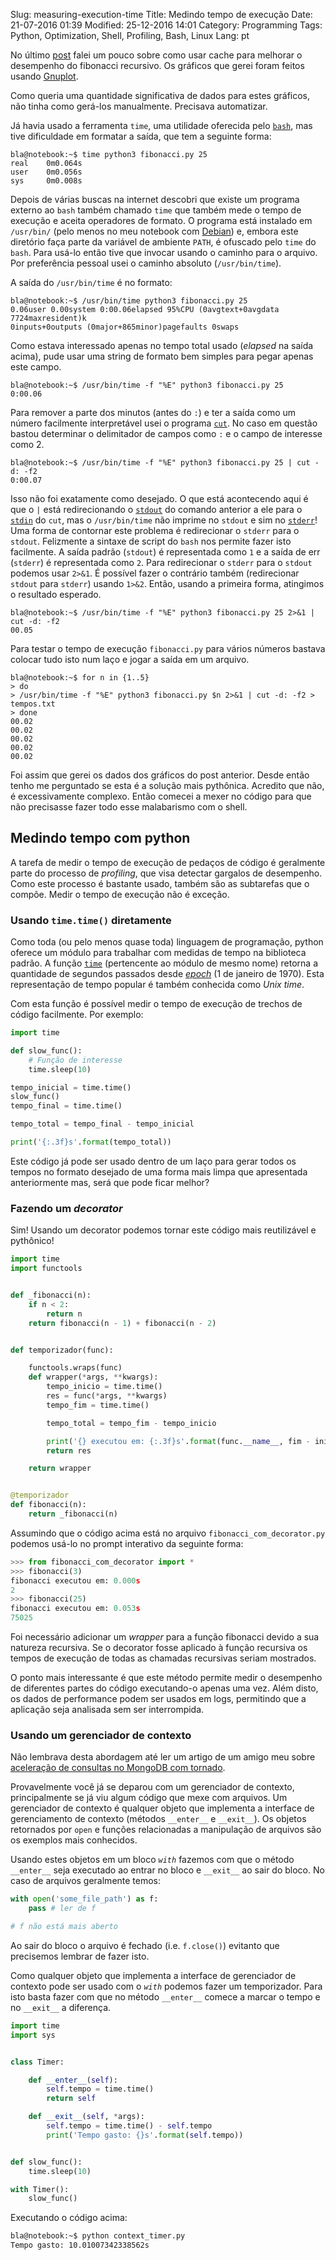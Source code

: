 Slug: measuring-execution-time
Title: Medindo tempo de execução
Date: 21-07-2016 01:39
Modified: 25-12-2016 14:01
Category: Programming
Tags: Python, Optimization, Shell, Profiling, Bash, Linux
Lang: pt

No último [post](/fibonacci-with-cache) falei um pouco sobre como
usar cache para melhorar o desempenho do fibonacci recursivo. Os gráficos que
gerei foram feitos usando [Gnuplot](http://www.gnuplot.info/).

Como queria uma quantidade significativa de dados para estes gráficos, não tinha
como gerá-los manualmente. Precisava automatizar.

Já havia usado a ferramenta `time`, uma utilidade oferecida pelo
[`bash`](https://en.wikipedia.org/wiki/Bash_%28Unix_shell%29), mas tive
dificuldade em formatar a saída, que tem a seguinte forma:
```shell
bla@notebook:~$ time python3 fibonacci.py 25
real	0m0.064s
user	0m0.056s
sys 	0m0.008s
```
Depois de várias buscas na internet descobri que existe um programa externo ao
`bash` também chamado `time` que também mede o tempo de execução e aceita
operadores de formato. O programa está instalado em `/usr/bin/` (pelo menos no
meu notebook com [Debian](https://www.debian.org/)) e, embora este diretório
faça parte da variável de ambiente `PATH`, é ofuscado pelo `time` do `bash`.
Para usá-lo então tive que invocar usando o caminho para o arquivo. Por preferência
pessoal usei o caminho absoluto (`/usr/bin/time`).

A saída do `/usr/bin/time` é no formato:
```shell
bla@notebook:~$ /usr/bin/time python3 fibonacci.py 25
0.06user 0.00system 0:00.06elapsed 95%CPU (0avgtext+0avgdata 7724maxresident)k
0inputs+0outputs (0major+865minor)pagefaults 0swaps
```
Como estava interessado apenas no tempo total usado (_elapsed_ na saída acima),
pude usar uma string de formato bem simples para pegar apenas este campo.
```shell
bla@notebook:~$ /usr/bin/time -f "%E" python3 fibonacci.py 25
0:00.06
```
Para remover a parte dos minutos (antes do `:`) e ter a saída como um número
facilmente interpretável usei o programa [`cut`](https://pt.wikipedia.org/wiki/Cut_%28Unix%29).
No caso em questão bastou determinar o delimitador de campos como `:` e o campo
de interesse como 2.
```shell
bla@notebook:~$ /usr/bin/time -f "%E" python3 fibonacci.py 25 | cut -d: -f2
0:00.07
```
Isso não foi exatamente como desejado. O que está acontecendo aqui é que o `|`
está redirecionando o [`stdout`](https://pt.wikipedia.org/wiki/Fluxos_padr%C3%A3o#Sa.C3.ADda_padr.C3.A3o_.28stdout.29)
do comando anterior a ele para o
[`stdin`](https://pt.wikipedia.org/wiki/Fluxos_padr%C3%A3o#Entrada_padr.C3.A3o_.28stdin.29)
do `cut`, mas o `/usr/bin/time` não imprime no `stdout` e sim no
[`stderr`](https://pt.wikipedia.org/wiki/Fluxos_padr%C3%A3o#Erro_padr.C3.A3o_.28stderr.29)!
Uma forma de contornar este problema é redirecionar o `stderr` para o `stdout`.
Felizmente a sintaxe de script do `bash` nos permite fazer isto facilmente.
A saída padrão (`stdout`) é representada como `1` e a saída de err (`stderr`) é
representada como `2`. Para redirecionar o `stderr` para o `stdout` podemos usar
`2>&1`. É possível fazer o contrário também (redirecionar `stdout` para `stderr`)
usando `1>&2`. Então, usando a primeira forma, atingimos o resultado esperado.
```shell
bla@notebook:~$ /usr/bin/time -f "%E" python3 fibonacci.py 25 2>&1 | cut -d: -f2
00.05
```
Para testar o tempo de execução `fibonacci.py` para vários números bastava colocar
tudo isto num laço e jogar a saída em um arquivo.
```shell
bla@notebook:~$ for n in {1..5}
> do
> /usr/bin/time -f "%E" python3 fibonacci.py $n 2>&1 | cut -d: -f2 > tempos.txt
> done
00.02
00.02
00.02
00.02
00.02
```

Foi assim que gerei os dados dos gráficos do post anterior. Desde então tenho me
perguntado se esta é a solução mais pythônica. Acredito que não, é excessivamente
complexo. Então comecei a mexer no código para que não precisasse fazer todo esse
malabarismo com o shell.

## Medindo tempo com python
A tarefa de medir o tempo de execução de pedaços de código é geralmente parte do
processo de _profiling_, que visa detectar gargalos de desempenho. Como este
processo é bastante usado, também são as subtarefas que o compõe. Medir o tempo
de execução não é exceção.

### Usando `time.time()` diretamente
Como toda (ou pelo menos quase toda) linguagem de programação, python oferece um
módulo para trabalhar com medidas de tempo na biblioteca padrão. A função
[`time`](https://docs.python.org/3/library/time.html?highlight=time.time#time.time)
(pertencente ao módulo de mesmo nome) retorna a quantidade de segundos passados
desde [_epoch_](https://en.wikipedia.org/wiki/Unix_time) (1 de janeiro de 1970).
Esta representação de tempo popular é também conhecida como _Unix time_.

Com esta função é possível medir o tempo de execução de trechos de código facilmente.
Por exemplo:
```python
import time

def slow_func():
    # Função de interesse
    time.sleep(10)

tempo_inicial = time.time()
slow_func()
tempo_final = time.time()

tempo_total = tempo_final - tempo_inicial

print('{:.3f}s'.format(tempo_total))
```
Este código já pode ser usado dentro de um laço para gerar todos os tempos no
formato desejado de uma forma mais limpa que apresentada anteriormente mas, será
que pode ficar melhor?

### Fazendo um _decorator_
Sim! Usando um decorator podemos tornar este código mais reutilizável e pythônico!
```python
import time
import functools


def _fibonacci(n):
    if n < 2:
        return n
    return fibonacci(n - 1) + fibonacci(n - 2)


def temporizador(func):

    functools.wraps(func)
    def wrapper(*args, **kwargs):
        tempo_inicio = time.time()
        res = func(*args, **kwargs)
        tempo_fim = time.time()

        tempo_total = tempo_fim - tempo_inicio

        print('{} executou em: {:.3f}s'.format(func.__name__, fim - inicio))
        return res

    return wrapper


@temporizador
def fibonacci(n):
    return _fibonacci(n)
```
Assumindo que o código acima está no arquivo `fibonacci_com_decorator.py` podemos
usá-lo no prompt interativo da seguinte forma:
```python
>>> from fibonacci_com_decorator import *
>>> fibonacci(3)
fibonacci executou em: 0.000s
2
>>> fibonacci(25)
fibonacci executou em: 0.053s
75025
```
Foi necessário adicionar um _wrapper_ para a função fibonacci devido a sua natureza
recursiva. Se o decorator fosse aplicado à função recursiva os tempos de execução
de todas as chamadas recursivas seriam mostrados.

O ponto mais interessante é que este método permite medir o desempenho de diferentes
partes do código executando-o apenas uma vez. Além disto, os dados de performance
podem ser usados em logs, permitindo que a aplicação seja analisada sem ser
interrompida.

### Usando um gerenciador de contexto
Não lembrava desta abordagem até ler um artigo de um amigo meu sobre
[aceleração de consultas no MongoDB com tornado](https://rafaelcapucho.github.io/2016/09/speeding-up-your-mongodb-queries-up-to-30-times-with-tornado/).

Provavelmente você já se deparou com um gerenciador de contexto,
principalmente se já viu algum código que mexe com arquivos.
Um gerenciador de contexto é qualquer objeto que implementa a interface
de gerenciamento de contexto (métodos `__enter__` e `__exit__`). Os
objetos retornados por `open` e funções relacionadas a manipulação de
arquivos são os exemplos mais conhecidos.

Usando estes objetos em um bloco _`with`_ fazemos com que o método `__enter__`
seja executado ao entrar no bloco e `__exit__` ao sair do bloco. No caso de
arquivos geralmente temos:
```python
with open('some_file_path') as f:
    pass # ler de f

# f não está mais aberto
```
Ao sair do bloco o arquivo é fechado (i.e. `f.close()`) evitanto que precisemos
lembrar de fazer isto.

Como qualquer objeto que implementa a interface de gerenciador de contexto pode
ser usado com o _`with`_ podemos fazer um temporizador. Para isto basta fazer com
que no método `__enter__` comece a marcar o tempo e no `__exit__` a diferença.
```python
import time
import sys


class Timer:

    def __enter__(self):
        self.tempo = time.time()
        return self

    def __exit__(self, *args):
        self.tempo = time.time() - self.tempo
        print('Tempo gasto: {}s'.format(self.tempo))


def slow_func():
    time.sleep(10)

with Timer():
    slow_func()
```
Executando o código acima:
```bash
bla@notebook:~$ python context_timer.py
Tempo gasto: 10.01007342338562s
```
